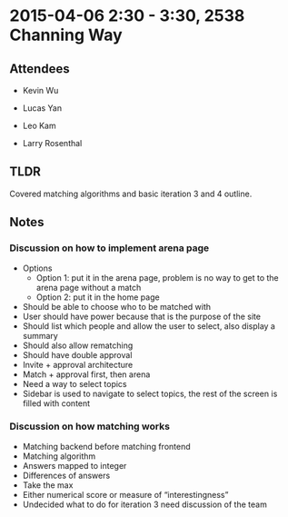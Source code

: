 # 2015-04-06 2:30 - 3:30, 2538 Channing Way

## Attendees

- Kevin Wu
- Lucas Yan
- Leo Kam

- Larry Rosenthal

## TLDR

Covered matching algorithms and basic iteration 3 and 4 outline.

## Notes

### Discussion on how to implement arena page
  - Options
    - Option 1: put it in the arena page, problem is no way to get to the arena page without a match
    - Option 2: put it in the home page
  - Should be able to choose who to be matched with
  - User should have power because that is the purpose of the site
  - Should list which people and allow the user to select, also display a summary
  - Should also allow rematching
  - Should have double approval
  - Invite + approval architecture
  - Match + approval first, then arena
  - Need a way to select topics
  - Sidebar is used to navigate to select topics, the rest of the screen is filled with content

### Discussion on how matching works
  - Matching backend before matching frontend
  - Matching algorithm
  - Answers mapped to integer
  - Differences of answers
  - Take the max
  - Either numerical score or measure of “interestingness”
  - Undecided what to do for iteration 3 need discussion of the team
